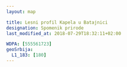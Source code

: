 ```yaml
---
layout: map

title: Lesni profil Kapela u Batajnici
designation: Spomenik prirode
last_modified_at: 2018-07-29T18:32:11+02:00

WDPA: [555561723]
geoSrbija:
  L1_183: [180]
---
```

